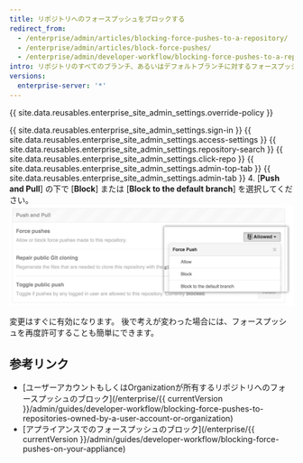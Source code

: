 ```yaml
---
title: リポジトリへのフォースプッシュをブロックする
redirect_from:
  - /enterprise/admin/articles/blocking-force-pushes-to-a-repository/
  - /enterprise/admin/articles/block-force-pushes/
  - /enterprise/admin/developer-workflow/blocking-force-pushes-to-a-repository
intro: リポジトリのすべてのブランチ、あるいはデフォルトブランチに対するフォースプッシュ（`git push --force`）をブロックできます。
versions:
  enterprise-server: '*'
---
```


{{ site.data.reusables.enterprise_site_admin_settings.override-policy }}

{{ site.data.reusables.enterprise_site_admin_settings.sign-in }}
{{ site.data.reusables.enterprise_site_admin_settings.access-settings }}
{{ site.data.reusables.enterprise_site_admin_settings.repository-search }}
{{ site.data.reusables.enterprise_site_admin_settings.click-repo }}
{{ site.data.reusables.enterprise_site_admin_settings.admin-top-tab }}
{{ site.data.reusables.enterprise_site_admin_settings.admin-tab }}
4. [**Push and Pull**] の下で [**Block**] または [**Block to the default branch**] を選択してください。 ![フォースプッシュのブロック](/assets/images/enterprise/site-admin-settings/repo/repo-block-force-pushes.png)

変更はすぐに有効になります。 後で考えが変わった場合には、フォースプッシュを再度許可することも簡単にできます。

## 参考リンク

- [ユーザーアカウントもしくはOrganizationが所有するリポジトリへのフォースプッシュのブロック](/enterprise/{{ currentVersion }}/admin/guides/developer-workflow/blocking-force-pushes-to-repositories-owned-by-a-user-account-or-organization)
- [アプライアンスでのフォースプッシュのブロック](/enterprise/{{ currentVersion }}/admin/guides/developer-workflow/blocking-force-pushes-on-your-appliance)
